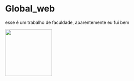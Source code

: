 # Global_web

esse é um trabalho de faculdade, aparentemente eu fui bem
<div>
  <img align="left" height="150" width="150" src="https://cdn.dribbble.com/users/6410352/screenshots/14639983/charging.gif">
  <div align="left">
  </div>
</div>
